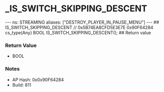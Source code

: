 # _IS_SWITCH_SKIPPING_DESCENT

--- ns: STREAMING aliases: ["DESTROY_PLAYER_IN_PAUSE_MENU"] --- ## IS_SWITCH_SKIPPING_DESCENT  // 0x5B74EA8CFD5E3E7E 0x90F64284 cs_type(Any) BOOL IS_SWITCH_SKIPPING_DESCENT();  ## Return value

### Return Value
* BOOL

### Notes
* AP Hash: 0x0x90F64284
* Build: 811

